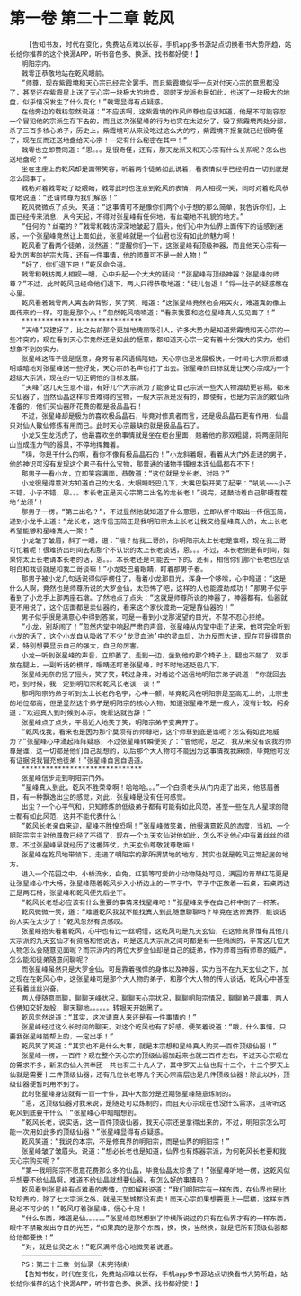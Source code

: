 # 第一卷 第二十二章 乾风
        【告知书友，时代在变化，免费站点难以长存，手机app多书源站点切换看书大势所趋，站长给你推荐的这个换源APP，听书音色多、换源、找书都好使！】
       明阳宗内。
       戟雩正恭敬地站在乾风眼前。
       “师尊，现在紫霞境和天心宗已经完全罢手，而且紫霞境似乎一点对付天心宗的意思都没了，甚至还在紫霞星上送了天心宗一块极大的地盘，同时天龙派也是如此，也送了一块极大的地盘，似乎情况发生了什么变化！”戟雩显得有点疑惑。
       在他旁边的戟枋忽然说道：“不应该啊，这紫霞境的作风师尊也应该知道，他是不可能容忍一个冒犯他的宗派生存下去的，而且这次张星峰的行为也实在太过分了，毁了紫霞境两处分部，杀了三百多核心弟子，历史上，紫霞境可从来没吃过这么大的亏，紫霞境不报复就已经很奇怪了，现在反而还送地盘给天心宗！一定有什么秘密在其中！”
       戟雩也立即赞同道：“恩。。。是很奇怪，还有，那天龙派又和天心宗有什么关系呢？怎么也送地盘呢？”
       坐在主座上的乾风却是面带笑容，听着两个徒弟如此说着，看表情似乎已经明白一切到底是怎么回事了。
       戟枋对着戟雩眨了眨眼睛，戟雩此时也注意到乾风的表情，两人相视一笑，同时对着乾风恭敬地说道：“还请师尊为我们解惑！”
       乾风微微点了点头，笑道：“这事情可不是像你们两个小子想的那么简单，我告诉你们，上面已经传来消息，从今天起，不得对张星峰有任何地，有丝毫地不礼貌的地方。”
       “任何的？丝毫的？”戟雩和戟枋深深地皱起了眉头，他们心中为仙界上面传下的话感到迷惑，一个张星峰竟然让上面如此，张星峰就是一个仙君也没有如此的魅力啊！
       乾风看了看两个徒弟，淡然道：“提醒你们一下，这张星峰有顶级神器，而且他天心宗有一极为厉害的护宗大阵，还有一件事情，他的师尊可不是一般人物！”
       “好了，你们退下吧！”乾风命令道。
       戟雩和戟枋两人相视一眼，心中升起一个大大的疑问：“张星峰有顶级神器？张星峰的师尊？”不过，此时乾风已经命他们退下，两人只得恭敬地道：“徒儿告退！”将一肚子的疑惑憋在心里。
       乾风看着戟雩两人离去的背影，笑了笑，暗道：“这张星峰竟然也会用天火，难道真的像上面传来的一样，可能是那个人！”忽然乾风喃喃道：“看来我要和这位星峰真人见见面了！”
       ******************************
       “天峰”又建好了，比之先前那个更加地瑰丽吸引人，许多大势力是知道紫霞境和天心宗的一些冲突的，现在看到天心宗竟然还是如此的惬意，都知道天心宗一定有着十分强大的实力，他们想象不到的实力。
       张星峰这阵子很是惬意，身旁有着风语嫣陪她，天心宗也是发展极快，一时间七大宗派都或明或暗地对张星峰送一些好处，天心宗的名声也打了出去。张星峰的目标就是让天心宗成为一个超级大宗派，现在的一切正朝他的目标发展。
       “天峰”这几天生意不错，有好几个大宗派为了能够让自己宗派一些大人物渡劫更容易，都来买仙器了，当然仙晶这样珍贵难得的宝物，一般大宗派是没有的，即使有，也是为宗派的散仙所准备的，他们买仙器所花费的都是极品晶石！
       不过，张星峰却是极为的喜欢极品晶石，毕竟对修真者而言，还是极品晶石更有作用，仙晶只对仙人散仙修炼有用而已。此时天心宗最缺的就是极品晶石了。
       小龙又生龙活虎了，他最喜欢坐的事情就是坐在柜台里面，翘着他的那双粗腿，将两座阴阳山当成连力气的器具，不停地挥舞着。
       “嗨，你是干什么的啊，看你不像有极品晶石的！”小龙斜着眼，看着从大门外走进的男子，他的神识可没有发现这个男子有什么宝物，那普通的储物手镯根本连仙晶都存不下！
       那男子一看小龙，立即笑容满面，恭敬道：“这位就是龙长老，对吗？”
       小龙很是得意对方知道自己的大名，大眼睛眨巴几下，大嘴巴裂开笑了起来：“吼吼~~~小子不错，小子不错，恩。。。本长老正是天心宗第二出名的龙长老！”说完，还鼓动着自己那硬茬茬地‘龙须’！
       那男子一楞，“第二出名？”，不过显然他就知道了什么意思，立即从怀中取出一传信玉简，递到小龙手上道：“龙长老，这传信玉简正是我明阳宗太上长老让我交给星峰真人的，太上长老希望能够和星峰真人一聚！”
       小龙皱了皱眉，斜了一眼，道：“哦？给我二哥的，你明阳宗太上长老是谁啊，现在我二哥可忙着呢！很难挤出时间去和那个不认识的太上长老谈话，恩。。。不过，本长老倒是有时间，如果你太上长老请本长老的话，恩。。。本长老还是可能去一下的，还有，相信你们那个长老也应该明白和我谈就是和我二哥谈嘛！”小龙眨巴着眼睛，盯着那男子看。
       那男子被小龙几句话说得似乎楞住了，看着小龙那目光，浑身一个哆嗦，心中暗道：“这是什么人啊，竟然也是师尊所说的大罗金仙，太恐怖了吧，这样的人也能渡劫成功！”那男子似乎看到了小龙手上那两座石墩。了然地点了点头：“这就是师尊所说的神器了，神器都有，仙器就更不用说了，这个店面都是卖仙器的，看来这个家伙渡劫一定是靠仙器的！”
       男子似乎很是满意心中得到答案，可是一看到小龙那渴望的目光，不禁不忍心拒绝。
       “小龙，别胡闹了！”忽然内堂中响起严肃的声音，张星峰从内堂中走了进来，他可完全听到小龙的话了，这个小龙自从吸收了不少‘龙灵血池’中的灵血后，功力反而大进，现在可是得意的紧，特别想要显示自己的强大，自己的厉害。
       小龙一听到张星峰的声音，立即萎了，走到一边，坐到他的那个椅子上，腿也不翘了，双手放在腿上，一副听话的模样，眼睛还盯着张星峰，时不时地还眨巴几下。
       张星峰无奈的摇了摇头，笑了笑，转过身来，对着这个送信地明阳宗弟子说道：“你就回去吧，到时候，我一定到明阳宗和乾风长老谈一谈！”
       那明阳宗的弟子听到太上长老的名字，心中一颤，毕竟乾风在明阳宗是至高无上的，比宗主的地位都高，但是显然这个弟子是明阳宗的核心人物，知道张星峰不是一般人，没有计较，躬身道：“欢迎真人到时候到本宗，晚辈这就告辞！”
       张星峰点了点头，平易近人地笑了笑，明阳宗弟子变离开了。
       “乾风找我，看来也是因为那个莫须有的师尊吧，这个师尊到底是谁呢？怎么有如此地威力？”张星峰心中涌起阵阵疑惑，不过张星峰转瞬便笑了：“管他呢，总之，我从来没有说我的师尊是谁，这一切都是他们自己乱想的，以后那个大人物可不能因为这事情找我麻烦，毕竟他可没有证据说我冒充他徒弟！”张星峰自言自语道。
       ******************************
       张星峰信步走到明阳宗门外。
       “星峰真人到此，乾风不胜荣幸啊！哈哈哈。。。”一个白须老头从门内走了出来，他慈眉善目，有一种飘逸出尘的感觉，对此，张星峰是没有任何感觉。
       出尘？一个心平气和，只知修炼的低级弟子都有可能有如此风范，甚至一些在凡人星球的隐士都有如此风范，这并不能代表什么！
       “乾风长老亲自来迎，星峰不胜惶恐啊！”张星峰微笑着，他很满意乾风的态度，当初，一个明阳宗宗主对他尊敬已经了不得了，现在一个九天玄仙对他如此，怎么不让他心中有着丝丝的得意。不过张星峰早就经历了这番阵仗，九天玄仙尊敬就尊敬嘛！
       张星峰在乾风地带领下，走进了明阳宗的那所谓禁地的地方，其实也就是乾风正常起居的地方。
       进入一个花园之中，小桥流水，白兔，红狐等可爱的小动物随处可见，满园的青草红花更是让张星峰心中大畅，张星峰随着乾风步入小桥边上的一亭子中，亭子中正放着一石桌，石桌两边正是两石椅，张星峰和乾风便先后坐下。
       “乾风长老想必应该有什么重要的事情来找星峰吧！”张星峰亲手在自己杯中倒了一杯茶。
       乾风微微一笑，道：“难道乾风我就不能找真人到此随意聊聊吗？毕竟在这修真界，能谈话的人实在太少了！”乾风忽然有点感叹。
       张星峰抬头看着乾风，心中也有过一丝明悟，这乾风可是九天玄仙，在这修真界惟有其他几大宗派的九天玄仙才有资格和他说话，可是这几大宗派之间可都是有一些隔阂的，平常这几位大人物怎么会随意见面呢？而宗派内的两位大罗金仙却是自己的徒弟，作为师尊当有师尊的威严，怎么能和徒弟随意闲聊呢？
       而张星峰虽然只是大罗金仙，可是靠着强悍的身体以及神器，实力当不在九天玄仙之下，加之现在在乾风心中，这张星峰可是那个大人物的弟子，和那个大人物的传人谈话，乾风心中甚至还有着丝丝兴奋。
       两人便随意而聊，聊聊天峰状况，聊聊天心宗状况，聊聊明阳宗情况，聊聊弟子趣事，两人仿佛知交好友般，聊天聊地。。。。。。转眼天开始黑了。
       乾风忽然说道：“其实，这次请真人来还是有一件事情的！”
       张星峰经过这么长时间的聊天，对这个乾风也有了好感，便笑着说道：“哦，什么事情，只要我张星峰能帮上的，一定出手！”
       乾风笑了笑道：“其实也不是什么大事，就是本宗想和星峰真人购买一百件顶级仙器！”
       张星峰一楞，一百件？现在整个天心宗的顶级仙器加起来也就二百件左右，不过天心宗现在的需求不多，新来的仙人供奉团一共也有三十几人了，其中罗天上仙也有十二个，十二个罗天上仙就是需要十二件顶级仙器，还有几位长老等几个天心宗高层也是几件顶级仙器！除此以外，顶级仙器便暂时用不到了。
       此时张星峰身边就有一百一十件，其中大部分是近期张星峰随意炼制的。
       “恩，这顶级仙器对我来说，是随处可以炼制的，而且天心宗现在也没什么需求，且听听这乾风到底要干什么！”张星峰心中暗暗想到。
       “乾风长老，说实话，这一百件顶级仙器，我天心宗还是拿得出来的，不过，明阳宗怎么可能一次用如此多的顶级仙器？”张星峰显得有点疑惑。
       乾风笑道：“我说的本宗，不是修真界的明阳宗，而是仙界的明阳宗！”
       张星峰皱了皱眉头，说道：“想必长老也是知道，仙界也有炼器宗派，为何乾风长老要和我天心宗购买呢？”
       “第一我明阳宗不愿意花费那么多的仙晶，毕竟仙晶太珍贵了！”张星峰听地一楞，这乾风似乎想要不给仙晶啊，难道不给仙晶就想要仙器，有怎么好的事情吗？
       乾风看到张星峰有点难看的表情，立即解释说道：“我们明阳宗有一样东西，在仙界也是比较珍贵的，除了七大宗派之外，就是天堑城都没有卖！而天心宗如果想要更上一层楼，这样东西是必不可少的！”乾风盯着张星峰，信心十足！
       “什么东西，难道是仙。。。。。。”张星峰忽然想到了仲横所说过的只有在仙界才有的一样东西，眼中不禁散发出夺目的光芒，“如果真的是那个东西，换，换，当然换，就是把所有顶级仙器都给他都要换！”
       “对，就是仙灵之水！”乾风满怀信心地微笑着说道。
       ————————————————————
       PS：第二十三章 剑仙录（未完待续）
       【告知书友，时代在变化，免费站点难以长存，手机app多书源站点切换看书大势所趋，站长给你推荐的这个换源APP，听书音色多、换源、找书都好使！】